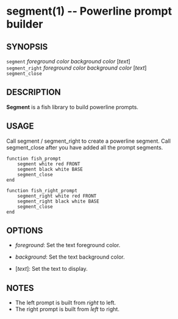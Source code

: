 segment(1) -- Powerline prompt builder
======================================

## SYNOPSIS

`segment` *foreground color* *background color* [*text*]<br>
`segment_right` *foreground color* *background color* [*text*]<br>
`segment_close`<br>

## DESCRIPTION

**Segment** is a fish library to build powerline prompts.

## USAGE

Call segment / segment_right to create a powerline segment. Call segment_close after you have added all the prompt segments.

```fish
function fish_prompt
    segment white red FRONT
    segment black white BASE
    segment_close
end

function fish_right_prompt
    segment_right white red FRONT
    segment_right black white BASE
    segment_close
end
```

## OPTIONS

* *foreground*: Set the text foreground color.

* *background*: Set the text background color.

* [*text*]: Set the text to display.

## NOTES

* The left prompt is built from *right* to left.
* The right prompt is built from *left* to right.
